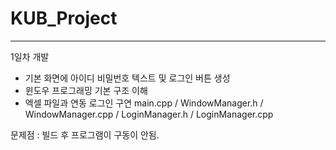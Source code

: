 <h1> KUB_Project </h1>
<hr>

1일차 개발
- 기본 화면에 아이디 비밀번호 텍스트 및 로그인 버튼 생성
- 윈도우 프로그래밍 기본 구조 이해
- 엑셀 파일과 연동 로그인 구연
main.cpp / WindowManager.h / WindowManager.cpp / LoginManager.h / LoginManager.cpp

문제점 : 빌드 후 프로그램이 구동이 안됨.
